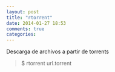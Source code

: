 ```yaml
---
layout: post
title: "rtorrent"
date: 2014-01-27 18:53
comments: true
categories: 
---
```

Descarga de archivos a partir de torrents

>$ rtorrent url.torrent

